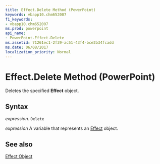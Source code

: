 ```yaml
---
title: Effect.Delete Method (PowerPoint)
keywords: vbapp10.chm652007
f1_keywords:
- vbapp10.chm652007
ms.prod: powerpoint
api_name:
- PowerPoint.Effect.Delete
ms.assetid: 71261ec1-2f39-ac51-43f4-bce2b34fcadd
ms.date: 06/08/2017
localization_priority: Normal
---
```



# Effect.Delete Method (PowerPoint)

Deletes the specified  **Effect** object.


## Syntax

 _expression_. `Delete`

 _expression_ A variable that represents an [Effect](./PowerPoint.Effect.md) object.


## See also



[Effect Object](PowerPoint.Effect.md)

